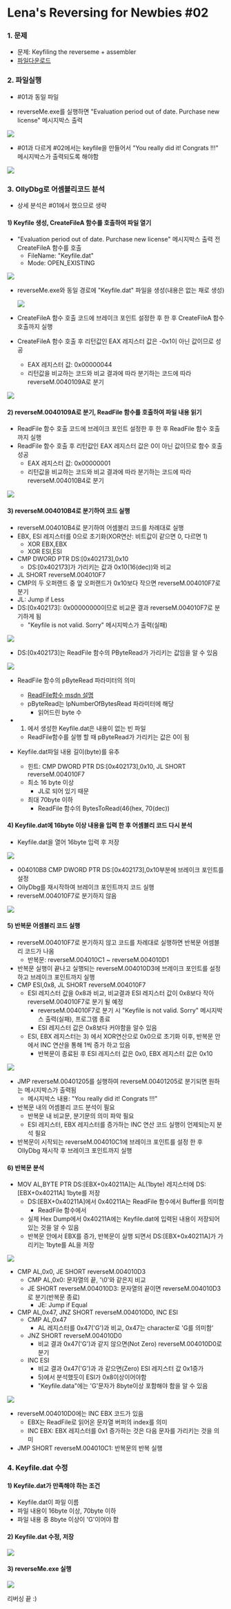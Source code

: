 # Lena's Reversing for Newbies #02

### 1. 문제

- 문제: Keyfiling the reverseme + assembler 
- [파일다운로드](https://tuts4you.com/download/123/)



### 2. 파일실행

- \#01과 동일 파일

- reverseMe.exe를 실행하면 "Evaluation period out of date. Purchase new license" 메시지박스 출력

<img src="img/01/01_messagebox.png">

-  \#01과 다르게 \#02에서는 keyfile을 만들어서 "You really did it! Congrats !!!" 메시지박스가 출력되도록 해야함

<img src="img/01/01_success_msg.png">



### 3. OllyDbg로 어셈블리코드 분석

- 상세 분석은 \#01에서 했으므로 생략



#### 1) Keyfile 생성, CreateFileA 함수를 호출하여 파일 열기

- "Evaluation period out of date. Purchase new license" 메시지박스 출력 전 CreateFileA 함수를 호출
  - FileName: "Keyfile.dat"
  - Mode: OPEN_EXISTING

<img src="img/02/createfile_before.png">

- reverseMe.exe와 동일 경로에 "Keyfile.dat" 파일을 생성(내용은 없는 채로 생성)

   <img src="img/02/create_keyfile.png">

- CreateFileA 함수 호출 코드에 브레이크 포인트 설정한 후  한 후 CreateFileA 함수 호출까지 실행 
- CreateFileA 함수 호출 후 리턴값인 EAX 레지스터 값은 -0x1이 아닌 값이므로 성공
  - EAX 레지스터 값: 0x00000044
  - 리턴값을 비교하는 코드와 비교 결과에 따라 분기하는 코드에 따라 reverseM.0040109A로 분기

<img src="img/02/createfile_called.png">



#### 2)  reverseM.0040109A로 분기, ReadFile 함수를 호출하여 파일 내용 읽기

- ReadFile 함수 호출 코드에 브레이크 포인트 설정한 후  한 후 ReadFile 함수 호출까지 실행
- ReadFile 함수 호출 후 리턴값인 EAX 레지스터 값은 0이 아닌 값이므로 함수 호출 성공
  - EAX 레지스터 값: 0x00000001
  - 리턴값을 비교하는 코드와 비교 결과에 따라 분기하는 코드에 따라 reverseM.004010B4로 분기

<img src="img/02/readfile_called.png">



#### 3) reverseM.004010B4로 분기하여 코드 실행

- reverseM.004010B4로 분기하여 어셈블리 코드를 차례대로 실행
- EBX, ESI 레지스터를 0으로 초기화(XOR연산: 비트값이 같으면 0, 다르면 1)
  - XOR EBX,EBX
  - XOR ESI,ESI
- CMP DWORD PTR DS:[0x402173],0x10
  - DS:[0x402173]가 가리키는 값과 0x10(16(dec))와 비교
-  JL SHORT reverseM.004010F7
  - CMP의 두 오퍼랜드 중 앞 오퍼랜드가 0x10보다 작으면 reverseM.004010F7로 분기
  - JL: Jump if Less
- DS:[0x402173]: 0x00000000이므로 비교문 결과 reverseM.004010F7로 분기하게 됨
  -  "Keyfile is not valid. Sorry" 메시지박스가 출력(실패)

<img src="img/01/01_key_invalid_msgbox.png">

- DS:[0x402173]는 ReadFile  함수의 PByteRead가 가리키는 값임을 알 수 있음

<img src="img/02/readfile_fail.png">

- ReadFile 함수의 pByteRead 파라미터의 의미

  - [ReadFile함수 msdn 설명](https://docs.microsoft.com/en-us/windows/desktop/api/fileapi/nf-fileapi-readfile)
  - pByteRead는 lpNumberOfBytesRead 파라미터에 해당
    - 읽어드린 byte 수

- 1) 에서 생성한 Keyfile.dat은 내용이 없는 빈 파일

  - ReadFile함수를 실행 할 때 pByteRead가 가리키는 값은 0이 됨

- Keyfile.dat파일 내용 길이(byte)를 유추

  - 힌트: CMP DWORD PTR DS:[0x402173],0x10, JL SHORT reverseM.004010F7
  - 최소 16 byte 이상
    -  JL로 되어 있기 때문
  - 최대 70byte 이하
    - ReadFile 함수의 BytesToRead(46(hex, 70(dec))


#### 4) Keyfile.dat에 16byte 이상 내용을 입력 한 후 어셈블리 코드 다시 분석

- Keyfile.dat을 열어 16byte 입력 후 저장

<img src="img/02/keyfile_modify.png">

- 004010B8   CMP DWORD PTR DS:[0x402173],0x10부분에 브레이크 포인트를 설정
- OllyDbg를 재시작하여 브레이크 포인트까지 코드 실행
- reverseM.004010F7로 분기하지 않음

<img src="img/02/readfile_called_again.png">



#### 5) 반복문 어셈블리 코드 실행

- reverseM.004010F7로 분기하지 않고 코드를 차례대로 실행하면 반복문 어셈블리 코드가 나옴
  - 반복문: reverseM.004010C1 ~ reverseM.004010D1
- 반복문 실행이 끝나고 실행되는 reverseM.004010D3에 브레이크 포인트를 설정하고 브레이크 포인트까지 실행
- CMP ESI,0x8, JL SHORT reverseM.004010F7
  - ESI 레지스터 값을 0x8과 비교, 비교결과 ESI 레지스터 값이  0x8보다 작아 reverseM.004010F7로 분기 될 예정
    -   reverseM.004010F7로 분기 시 "Keyfile is not valid. Sorry" 메시지박스 출력(실패), 프로그램 종료
    -   ESI 레지스터 값은 0x8보다 커야함을 알수 있음
  - ESI, EBX 레지스터는 3) 에서 XOR연산으로 0x0으로 초기화 이후, 반복문 안에서  INC 연산을 통해 1씩 증가 하고 있음
    - 반복문이 종료된 후 ESI 레지스터 값은 0x0,  EBX 레지스터 값은 0x10

<img src="img/02/cmp_esi.png">

- JMP reverseM.00401205를 실행하여 reverseM.00401205로 분기되면 원하는 메시지박스가 출력됨
  - 메시지박스 내용: "You really did it! Congrats !!!"
- 반복문 내의 어셈블리 코드 분석이 필요
  - 반복문 내 비교문, 분기문의 의미 파악 필요
  - ESI 레지스터, EBX 레지스터를 증가하는 INC 연산 코드 실행이 언제되는지 분석 필요
- 반복문이 시작되는 reverseM.004010C1에 브레이크 포인트를 설정 한 후 OllyDbg 재시작 후 브레이크 포인트까지 실행



#### 6) 반복문 분석

- MOV AL,BYTE PTR DS:[EBX+0x40211A]는 AL(1byte) 레지스터에 DS:[EBX+0x40211A] 1byte를 저장
  - DS:[EBX+0x40211A]에서 0x40211A는 ReadFile 함수에서 Buffer를 의미함
    - ReadFile 함수에서 
  - 실제 Hex Dump에서 0x40211A에는 Keyfile.dat에 입력된 내용이 저장되어 있는 것을 알 수 있음
  - 반복문 안에서 EBX를 증가, 반복문이 실행 되면서 DS:[EBX+0x40211A]가 가리키는 1byte를 AL을 저장

<img src="img/02/loop_analysis.png">

- CMP AL,0x0, JE SHORT reverseM.004010D3
  - CMP AL,0x0: 문자열의 끝, '\0'와 같은지 비교
  - JE SHORT reverseM.004010D3: 문자열의 끝이면  reverseM.004010D3로 분기(반복문 종료)
    - JE: Jump if Equal
- CMP AL,0x47,  JNZ SHORT reverseM.004010D0, INC ESI
  - CMP AL,0x47
    - AL 레지스터를 0x47('G')과 비교, 0x47는 character로 'G를 의미함'
  - JNZ SHORT reverseM.004010D0
    - 비교 결과 0x47('G')과 같지 않으면(Not Zero) reverseM.004010D0로 분기
  - INC ESI
    - 비교 결과 0x47('G')과 과 같으면(Zero) ESI 레지스터 값 0x1증가
    - 5)에서 분석했듯이 ESI가 0x8이상이어야함
    - "Keyfile.data"에는 'G'문자가 8byte이상 포함해야 함을 알 수 있음

<img src="img/02/ascii.png">

- reverseM.004010D0에는 INC EBX 코드가 있음
  - EBX는 ReadFile로 읽어온 문자열 버퍼의 index를 의미
  -  INC EBX: EBX 레지스터를 0x1 증가하는 것은 다음 문자를 가리키는 것을 의미
- JMP SHORT reverseM.004010C1: 반복문의 반복 실행



### 4. Keyfile.dat 수정

#### 1) Keyfile.dat가 만족해야 하는 조건

- Keyfile.dat이 파일 이름
- 파일 내용이 16byte 이상, 70byte 이하
- 파일 내용 중 8byte 이상이 'G'이어야 함



#### 2) Keyfile.dat 수정, 저장

<img src="img/02/keyfile_final.png">



#### 3) reverseMe.exe 실행

<img src="img/02/success_msg.png">



리버싱 끝 :)